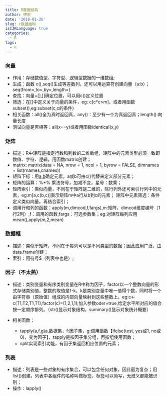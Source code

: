 ```yaml
---
title: R数据结构
author: 德宏
date: '2018-01-26'
slug: r数据结构
isCJKLanguage: true
categories:
  - R
tags:
  - R
---
```


### 向量

* 作用：存储数值型、字符型、逻辑型数据的一维数组;
* 生成：函数 c(),seq()生成等差数列，还可以用运算符创建向量（a:b）；seq(from=,to=,by=,length=)
* 查找：向量+[],[]确定位置，可以用c()定义位置
* 筛选：在[]中定义关于向量的条件，eg: c[c*c>m]，或者用函数subset(),eg:subset(c,c的条件)
* 相关函数：all()全为真时返回真，any()：至少有一个为真返回真；length():向量长度
* 测试向量是否相等：all(x==y)或者用函数identical(x,y)

### 矩阵

* 描述：R中矩阵是指定行数和列数的二维数组，矩阵中的元素类型必须一致即数值、字符、逻辑，用函数matrix创建；
* matrix: matrix(data = NA, nrow = 1, ncol = 1, byrow = FALSE,
       dimnames = list(rnames,cnames))
* 矩阵下标：用[a,b](a行，b列)确定元素，a或b可由c()代替来定义部分元素；
* 矩阵的运算：%*% 乘法符号，加减不变，星号：数乘；
* 矩阵索引：类似向量，不同在于矩阵是二维的，除行列外还可索引行列中的元素，eg:m[a,c(b,c)]表示矩阵m中a行从b到c的元素；
矩阵中元素筛选：条件定义类似向量。再结合索引；
* 调用行和列的函数：apply(m,dimcod,f,fargs),m:矩阵，dimcod维度编号（1行2列）,f：调用的函数,fargs：可选参数集；eg:对矩阵每列应用mean(),apply(m,2,mean)

### 数据框
* 描述：类似于矩阵，不同在于每列可以是不同类型的数据；因此应用广泛，由data.frame创建；
* 索引：用符号$（列表中也是）;

### 因子（不太熟）
* 描述：类别变量和有序类别变量在R中称为因子，factor以一个整数向量的形式存储类别值，整数的取值是1-k，k是类别变量中唯一值得个数，同时将一个由字符串（原始值）组成的内部向量映射到这些整数上。eg:c<-c(T1,T2,T1,T1),factor(c)=(1,2,1,1);加入参数oder=true,给定水平所对应的值会按一定顺序排列。（str()显示对象结构，summary()显示对象统计概要）

* 相关函数：
  * tapply(a,f,g)a,数据集，f:因子集，g:调用函数【ifelse(test, yes或1, no或0)，变为因子】，tapply是按因子集分组，再按组使用函数；
  * split实现索引功能，有因子集返回相应位置的元素；

### 列表
* 描述：列表是一些对象的有序集合，可以包含任何对象，因此最为复杂；用list()创建，列表中各组件的名称叫做标签，标签可以简写，无歧义都能被识别；
* 操作：lapply()

